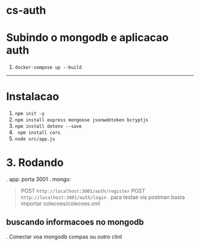 # cs-auth

# Subindo o mongodb e aplicacao auth
1. `docker-compose up --build`

-----------------------------------------------
# Instalacao
1. `npm init -y`
2. `npm install express mongoose jsonwebtoken bcryptjs`
3. `npm install dotenv --save`
4. ` npm install cors`
5. `node src/app.js`

# 3. Rodando 
. app: porta 3001
. mongo: 
> POST `http://localhost:3001/auth/register` 
> POST `http://localhost:3001/auth/login`
. para testae via postman basta importar colecoes/colecoes.xml   

## buscando informacoes no mongodb 

. Conectar voa mongodb compas ou outro clint